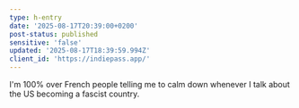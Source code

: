 ```yaml
---
type: h-entry
date: '2025-08-17T20:39:00+0200'
post-status: published
sensitive: 'false'
updated: '2025-08-17T18:39:59.994Z'
client_id: 'https://indiepass.app/'
---
```

I'm 100% over French people telling me to calm down whenever I talk about the US becoming a fascist country. 
